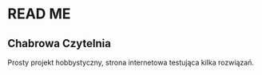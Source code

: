 # READ ME #

## Chabrowa Czytelnia ##
Prosty projekt hobbystyczny, strona internetowa testująca kilka rozwiązań. 